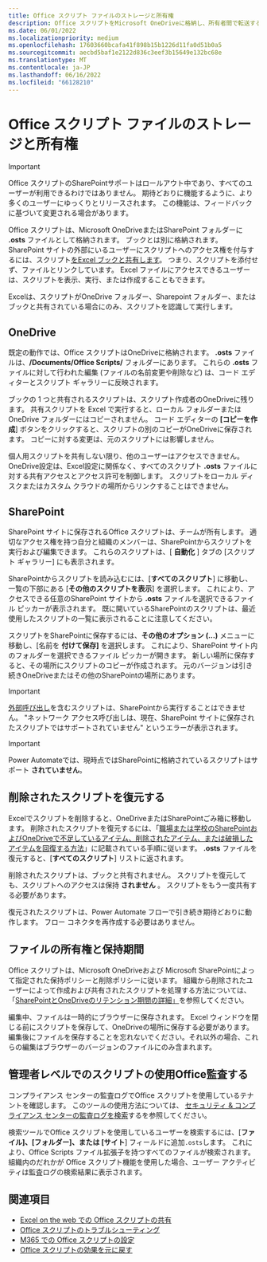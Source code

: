 ```yaml
---
title: Office スクリプト ファイルのストレージと所有権
description: Office スクリプトをMicrosoft OneDriveに格納し、所有者間で転送する方法に関する情報。
ms.date: 06/01/2022
ms.localizationpriority: medium
ms.openlocfilehash: 17603660bcafa41f898b15b1226d11fa0d51b0a5
ms.sourcegitcommit: aecbd5baf1e2122d836c3eef3b15649e132bc68e
ms.translationtype: MT
ms.contentlocale: ja-JP
ms.lasthandoff: 06/16/2022
ms.locfileid: "66128210"
---
```

# <a name="office-scripts-file-storage-and-ownership"></a>Office スクリプト ファイルのストレージと所有権

> [!IMPORTANT]
> Office スクリプトのSharePointサポートはロールアウト中であり、すべてのユーザーが利用できるわけではありません。 期待どおりに機能するように、より多くのユーザーにゆっくりとリリースされます。 この機能は、フィードバックに基づいて変更される場合があります。

Office スクリプトは、Microsoft OneDriveまたはSharePoint フォルダーに **.osts** ファイルとして格納されます。 ブックとは別に格納されます。 SharePoint サイトの外部にいるユーザーにスクリプトへのアクセス権を付与するには、スクリプト[をExcel ブックと共有します](excel.md#share-office-scripts)。 つまり、スクリプトを添付せず、ファイルとリンクしています。 Excel ファイルにアクセスできるユーザーは、スクリプトを表示、実行、または作成することもできます。

Excelは、スクリプトがOneDrive フォルダー、Sharepoint フォルダー、またはブックと共有されている場合にのみ、スクリプトを認識して実行します。

## <a name="onedrive"></a>OneDrive

既定の動作では、Office スクリプトはOneDriveに格納されます。 **.osts** ファイルは、**/Documents/Office Scripts/** フォルダーにあります。 これらの **.osts** ファイルに対して行われた編集 (ファイルの名前変更や削除など) は、コード エディターとスクリプト ギャラリーに反映されます。

ブックの 1 つと共有されるスクリプトは、スクリプト作成者のOneDriveに残ります。 共有スクリプトを Excel で実行すると、ローカル フォルダーまたはOneDrive フォルダーにはコピーされません。 コード エディターの **[コピーを作成**] ボタンをクリックすると、スクリプトの別のコピーがOneDriveに保存されます。 コピーに対する変更は、元のスクリプトには影響しません。

個人用スクリプトを共有しない限り、他のユーザーはアクセスできません。 OneDrive設定は、Excel設定に関係なく、すべてのスクリプト **.osts** ファイルに対する共有アクセスとアクセス許可を制御します。 スクリプトをローカル ディスクまたはカスタム クラウドの場所からリンクすることはできません。

## <a name="sharepoint"></a>SharePoint

SharePoint サイトに保存されるOffice スクリプトは、チームが所有します。 適切なアクセス権を持つ自分と組織のメンバーは、SharePointからスクリプトを実行および編集できます。 これらのスクリプトは、[ **自動化** ] タブの [スクリプト ギャラリー] にも表示されます。

SharePointからスクリプトを読み込むには、[**すべてのスクリプト**] に移動し、一覧の下部にある [**その他のスクリプトを表示**] を選択します。 これにより、アクセスできる任意のSharePoint サイトから **.osts** ファイルを選択できるファイル ピッカーが表示されます。 既に開いているSharePointのスクリプトは、最近使用したスクリプトの一覧に表示されることに注意してください。

スクリプトをSharePointに保存するには、**その他のオプション (...)** メニューに移動し、[名前を **付けて保存]** を選択します。 これにより、SharePoint サイト内のフォルダーを選択できるファイル ピッカーが開きます。 新しい場所に保存すると、その場所にスクリプトのコピーが作成されます。 元のバージョンは引き続きOneDriveまたはその他のSharePointの場所にあります。

> [!IMPORTANT]
> [外部呼び出し](../develop/external-calls.md)を含むスクリプトは、SharePointから実行することはできません。 "ネットワーク アクセス呼び出しは、現在、SharePoint サイトに保存されたスクリプトではサポートされていません" というエラーが表示されます。

> [!IMPORTANT]
> Power Automateでは、現時点ではSharePointに格納されているスクリプトはサポート **されていません**。

## <a name="restore-deleted-scripts"></a>削除されたスクリプトを復元する

Excelでスクリプトを削除すると、OneDriveまたはSharePointごみ箱に移動します。 削除されたスクリプトを復元するには、「[職場または学校のSharePointおよびOneDriveで不足しているアイテム、削除されたアイテム、または破損したアイテムを回復する方法](https://support.microsoft.com/office/how-to-recover-missing-deleted-or-corrupted-items-in-sharepoint-and-onedrive-for-work-or-school-3d748edf-c072-46c9-81a4-4989056ebc87)」に記載されている手順に従います。 **.osts** ファイルを復元すると、[**すべてのスクリプト**] リストに返されます。

削除されたスクリプトは、ブックと共有されません。 スクリプトを復元しても、スクリプトへのアクセスは保持 **されません** 。 スクリプトをもう一度共有する必要があります。

復元されたスクリプトは、Power Automate フローで引き続き期待どおりに動作します。 フロー コネクタを再作成する必要はありません。

## <a name="file-ownership-and-retention"></a>ファイルの所有権と保持期間

Office スクリプトは、Microsoft OneDriveおよび Microsoft SharePointによって指定された保持ポリシーと削除ポリシーに従います。 組織から削除されたユーザーによって作成および共有されたスクリプトを処理する方法については、「[SharePointとOneDriveのリテンション期間の詳細」](/microsoft-365/compliance/retention-policies-sharepoint?view=o365-worldwide&preserve-view=true)を参照してください。

編集中、ファイルは一時的にブラウザーに保存されます。 Excel ウィンドウを閉じる前にスクリプトを保存して、OneDriveの場所に保存する必要があります。 編集後にファイルを保存することを忘れないでください。それ以外の場合、これらの編集はブラウザーのバージョンのファイルにのみ含まれます。

## <a name="audit-office-scripts-usage-at-the-admin-level"></a>管理者レベルでのスクリプトの使用Office監査する

コンプライアンス センターの監査ログでOffice スクリプトを使用しているテナントを確認します。 このツールの使用方法については、 [セキュリティ & コンプライアンス センターの監査ログを検索](/microsoft-365/compliance/search-the-audit-log-in-security-and-compliance?view=o365-worldwide&preserve-view=true#search-the-audit-log)するを参照してください。

検索ツールでOffice スクリプトを使用しているユーザーを検索するには、[**ファイル]、[フォルダー]、または [サイト**] フィールドに追加`.osts`します。 これにより、Office Scripts ファイル拡張子を持つすべてのファイルが検索されます。 組織内のだれかが Office スクリプト機能を使用した場合、ユーザー アクティビティは監査ログの検索結果に表示されます。

## <a name="see-also"></a>関連項目

- [Excel on the web での Office スクリプトの共有](https://support.microsoft.com/office/226eddbc-3a44-4540-acfe-fccda3d1122b)
- [Office スクリプトのトラブルシューティング](../testing/troubleshooting.md)
- [M365 での Office スクリプトの設定](/microsoft-365/admin/manage/manage-office-scripts-settings)
- [Office スクリプトの効果を元に戻す](../testing/undo.md)
